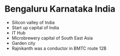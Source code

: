 # Bengaluru Karnataka India

- Silicon valley of India
- Start up capital of India
- IT Hub 
- Microbrewery capital of South East Asia
- Garden city
- Rajnikanth was a conductor in BMTC route 12B